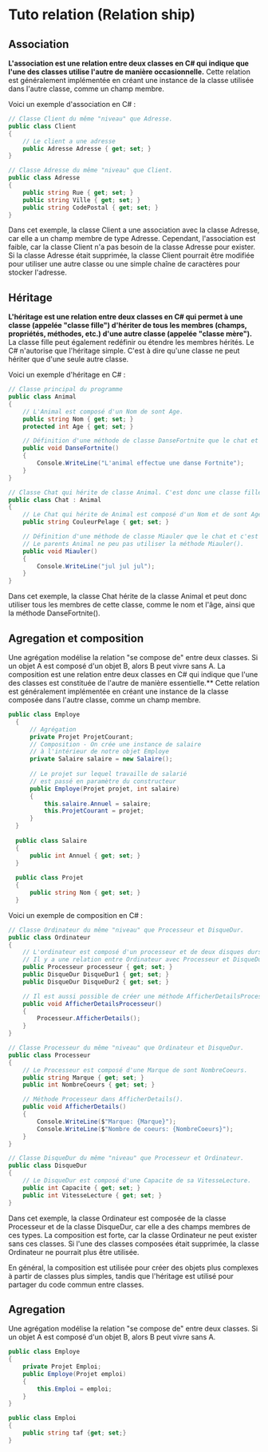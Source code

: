 # Tuto relation (Relation ship)

## Association

**L'association est une relation entre deux classes en C# qui indique que l'une des classes utilise l'autre de manière occasionnelle.** Cette relation est généralement implémentée en créant une instance de la classe utilisée dans l'autre classe, comme un champ membre.

Voici un exemple d'association en C# :

```C#
// Classe Client du même "niveau" que Adresse.
public class Client
{
    // Le client a une adresse
    public Adresse Adresse { get; set; }
}

// Classe Adresse du même "niveau" que Client.
public class Adresse
{
    public string Rue { get; set; }
    public string Ville { get; set; }
    public string CodePostal { get; set; }
}
```

Dans cet exemple, la classe Client a une association avec la classe Adresse, car elle a un champ membre de type Adresse. Cependant, l'association est faible, car la classe Client n'a pas besoin de la classe Adresse pour exister. Si la classe Adresse était supprimée, la classe Client pourrait être modifiée pour utiliser une autre classe ou une simple chaîne de caractères pour stocker l'adresse.


## Héritage

**L'héritage est une relation entre deux classes en C# qui permet à une classe (appelée "classe fille") d'hériter de tous les membres (champs, propriétés, méthodes, etc.) d'une autre classe (appelée "classe mère").** La classe fille peut également redéfinir ou étendre les membres hérités.
Le C# n'autorise que l'héritage simple. C'est à dire qu'une classe ne peut hériter que d'une seule autre classe.

Voici un exemple d'héritage en C# :

```C#
// Classe principal du programme
public class Animal
{
    // L'Animal est composé d'un Nom de sont Age.
    public string Nom { get; set; }
    protected int Age { get; set; }

    // Définition d'une méthode de classe DanseFortnite que le chat et c'est enfants peuvent utiliser.
    public void DanseFortnite()
    {
        Console.WriteLine("L'animal effectue une danse Fortnite");
    }
}

// Classe Chat qui hérite de classe Animal. C'est donc une classe fille de la classe Animal.
public class Chat : Animal
{
    // Le Chat qui hérite de Animal est composé d'un Nom et de sont Age ET de sa CouleurPelage.
    public string CouleurPelage { get; set; }

    // Définition d'une méthode de classe Miauler que le chat et c'est enfant peuvent utiliser.
    // Le parents Animal ne peu pas utiliser la méthode Miauler().
    public void Miauler()
    {
        Console.WriteLine("jul jul jul");
    }
}
```

Dans cet exemple, la classe Chat hérite de la classe Animal et peut donc utiliser tous les membres de cette classe, comme le nom et l'âge, ainsi que la méthode DanseFortnite().


## Agregation et composition

Une agrégation modélise la relation "se compose de" entre deux classes. Si un objet A est composé d'un objet B, alors B peut vivre sans A.
La composition est une relation entre deux classes en C# qui indique que l'une des classes est constituée de l'autre de manière essentielle.** Cette relation est généralement implémentée en créant une instance de la classe composée dans l'autre classe, comme un champ membre.

```C#
public class Employe
  {
      // Agrégation
      private Projet ProjetCourant;
      // Composition - On crée une instance de salaire
      // à l'intérieur de notre objet Employe
      private Salaire salaire = new Salaire();
 
      // Le projet sur lequel travaille de salarié
      // est passé en paramètre du constructeur
      public Employe(Projet projet, int salaire)
      {
          this.salaire.Annuel = salaire;
          this.ProjetCourant = projet;
      }
  }
 
  public class Salaire
  {
      public int Annuel { get; set; }
  }
 
  public class Projet
  {
      public string Nom { get; set; }
  }
```

Voici un exemple de composition en C# :

```C#
// Classe Ordinateur du même "niveau" que Processeur et DisqueDur.
public class Ordinateur
{
    // L'ordinateur est composé d'un processeur et de deux disques durs.
    // Il y a une relation entre Ordinateur avec Processeur et DisqueDur.
    public Processeur processeur { get; set; }
    public DisqueDur DisqueDur1 { get; set; }
    public DisqueDur DisqueDur2 { get; set; }

    // Il est aussi possible de créer une méthode AfficherDetailsProcesseur() pour apeller Processeur.AfficherDetails().
    public void AfficherDetailsProcesseur()
    {
        Processeur.AfficherDetails();
    }
}

// Classe Processeur du même "niveau" que Ordinateur et DisqueDur.
public class Processeur
{
    // Le Processeur est composé d'une Marque de sont NombreCoeurs.
    public string Marque { get; set; }
    public int NombreCoeurs { get; set; }

    // Méthode Processeur dans AfficherDetails().
    public void AfficherDetails()
    {
        Console.WriteLine($"Marque: {Marque}");
        Console.WriteLine($"Nombre de coeurs: {NombreCoeurs}");
    }
}

// Classe DisqueDur du même "niveau" que Processeur et Ordinateur.
public class DisqueDur
{
    // Le DisqueDur est composé d'une Capacite de sa VitesseLecture.
    public int Capacite { get; set; }
    public int VitesseLecture { get; set; }
}
```
Dans cet exemple, la classe Ordinateur est composée de la classe Processeur et de la classe DisqueDur, car elle a des champs membres de ces types. La composition est forte, car la classe Ordinateur ne peut exister sans ces classes. Si l'une des classes composées était supprimée, la classe Ordinateur ne pourrait plus être utilisée.

En général, la composition est utilisée pour créer des objets plus complexes à partir de classes plus simples, tandis que l'héritage est utilisé pour partager du code commun entre classes.


## Agregation

Une agrégation modélise la relation "se compose de" entre deux classes. Si un objet A est composé d'un objet B, alors B peut vivre sans A.

```C#
public class Employe
{
    private Projet Emploi;
    public Employe(Projet emploi)
    {
        this.Emploi = emploi;
    }
}

public class Emploi 
{
    public string taf {get; set;}
}
```


